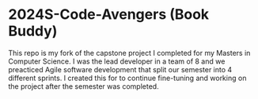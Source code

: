 # 2024S-Code-Avengers (Book Buddy)

This repo is my fork of the capstone project I completed for my Masters in Computer Science. I was the lead developer in a team of 8 and we preacticed Agile software development that split our semester into 4 different sprints. I created this for to continue fine-tuning and working on the project after the semester was completed. 
